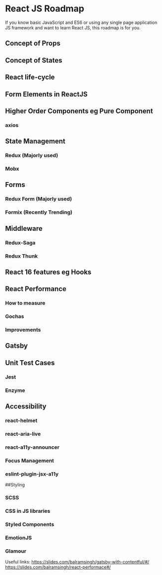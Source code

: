 # React JS Roadmap
If you know basic JavaScript and ES6 or using any single page application JS framework and want to learn React JS, this roadmap is for you.


## Concept of Props
## Concept of States
## React life-cycle
## Form Elements in ReactJS
## Higher Order Components eg Pure Component
### axios

## State Management
### Redux (Majorly used)
### Mobx

## Forms
### Redux Form (Majorly used)
### Formix (Recently Trending)

## Middleware
### Redux-Saga
### Redux Thunk

## React 16 features eg Hooks

## React Performance
### How to measure
### Gochas
### Improvements

## Gatsby

## Unit Test Cases
### Jest 
### Enzyme

## Accessibility
### react-helmet
### react-aria-live
### react-a11y-announcer
### Focus Management
### eslint-plugin-jsx-a11y

##Styling
### SCSS
### CSS in JS libraries
### Styled Components
### EmotionJS
### Glamour


Useful links:
https://slides.com/balramsingh/gatsby-with-contentful/#/
https://slides.com/balramsingh/react-performace#/

